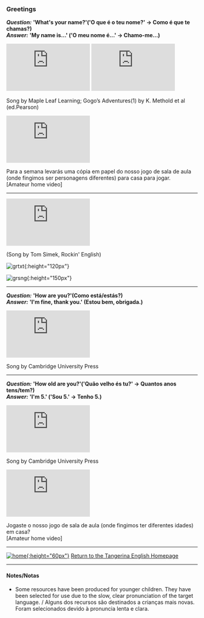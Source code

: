 ### Greetings   
<!---->  

***Question:*** **'What's your name?'('O que é o teu nome?' -> Como é que te chamas?)**  
***Answer:*** **'My name is…' ('O meu nome é...' -> Chamo-me...)**  

<iframe width="220" height="124" src="https://www.youtube.com/embed/Uv1JkBL5728" frameborder="0" allow="accelerometer; autoplay; encrypted-media; gyroscope; picture-in-picture" allowfullscreen></iframe> <iframe width="220" height="124" src="https://www.youtube.com/embed/9R5-W3bMX4E" frameborder="0" allow="accelerometer; autoplay; encrypted-media; gyroscope; picture-in-picture" allowfullscreen></iframe>   

Song by Maple Leaf Learning; Gogo’s Adventures(1) by K. Methold et al (ed.Pearson)   
<!--[Song by Maple Leaf Learning](https://www.youtube.com/embed/Uv1JkBL5728); [Gogo’s Adventures (1) by Ken Methold et al (ed. Pearson)](https://www.youtube.com/embed/9R5-W3bMX4E)-->

<iframe width="220" height="124" src="https://www.youtube.com/embed/Z2ePENbnwus" title="YouTube video player" frameborder="0" allow="accelerometer; autoplay; clipboard-write; encrypted-media; gyroscope; picture-in-picture" allowfullscreen></iframe>  

Para a semana levarás uma cópia em papel do nosso jogo de sala de aula (onde fingimos ser personagens diferentes) para casa para jogar.  
[Amateur home video]

***

<iframe width="220" height="124" src="https://www.youtube.com/embed/nADEef0Z7Ss" title="YouTube video player" frameborder="0" allow="accelerometer; autoplay; clipboard-write; encrypted-media; gyroscope; picture-in-picture" allowfullscreen></iframe> 

(Song by Tom Simek, Rockin' English)  

![grtxt](https://1blockatatime.github.io/English/images2/grtxt2.JPG){:height="120px"}   

![grsng](https://1blockatatime.github.io/English/images2/grt_sng_dr.JPG){:height="150px"}  

***  

***Question:*** **'How are you?'(Como está/estás?)**  
***Answer:*** **'I'm fine, thank you.' (Estou bem, obrigada.)**  

<iframe width="220" height="124" src="https://www.youtube.com/embed/AwS2nvi6wG4" title="YouTube video player" frameborder="0" allow="accelerometer; autoplay; clipboard-write; encrypted-media; gyroscope; picture-in-picture" allowfullscreen></iframe>  

Song by Cambridge University Press  

***

***Question:*** **'How old are you?'('Quão velho és tu?' -> Quantos anos tens/tem?)**  
***Answer:*** **'I'm 5.' ('Sou 5.' -> Tenho 5.)**  

<iframe width="220" height="124" src="https://www.youtube.com/embed/--O_H6PU0ZA" frameborder="0" allow="accelerometer; autoplay; clipboard-write; encrypted-media; gyroscope; picture-in-picture" allowfullscreen></iframe>  

Song by Cambridge University Press  

<iframe width="220" height="124" src="https://www.youtube.com/embed/7KZenkUM8nA" title="YouTube video player" frameborder="0" allow="accelerometer; autoplay; clipboard-write; encrypted-media; gyroscope; picture-in-picture" allowfullscreen></iframe>  

Jogaste o nosso jogo de sala de aula (onde fingimos ter diferentes idades) em casa?  
[Amateur home video]  

***
[![home](https://1blockatatime.github.io/English/images/home.png){:height="60px"}](https://tangerina-pt.github.io/English) [Return to the Tangerina English Homepage](https://tangerina-pt.github.io/English)

***

#### Notes/Notas
* Some resources have been produced for younger children. They have been selected for use due to the slow, clear pronunciation of the target language. / Alguns dos recursos são destinados a crianças mais novas. Foram selecionados devido à pronuncia lenta e clara.
